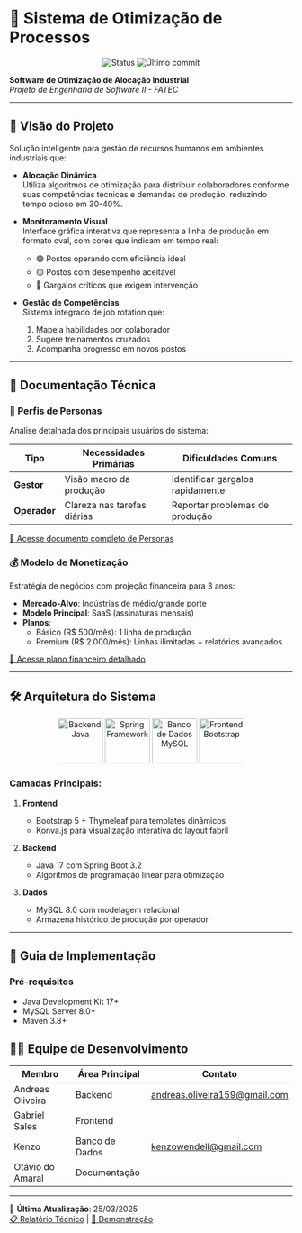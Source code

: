 # 🔄 Sistema de Otimização de Processos

<p align="center">
  <img src="https://img.shields.io/badge/STATUS-EM%20DESENVOLVIMENTO-yellowgreen" alt="Status">
  <img src="https://img.shields.io/github/last-commit/xygabp/Revolucao-da-Gestao-de-Linha-de-Producao?color=blue" alt="Último commit">
</p>

**Software de Otimização de Alocação Industrial**  
*Projeto de Engenharia de Software II - FATEC*  

---

## 📌 Visão do Projeto
Solução inteligente para gestão de recursos humanos em ambientes industriais que:

- **Alocação Dinâmica**  
  Utiliza algoritmos de otimização para distribuir colaboradores conforme suas competências técnicas e demandas de produção, reduzindo tempo ocioso em 30-40%.

- **Monitoramento Visual**  
  Interface gráfica interativa que representa a linha de produção em formato oval, com cores que indicam em tempo real:
  - 🟢 Postos operando com eficiência ideal  
  - 🟡 Postos com desempenho aceitável  
  - 🔴 Gargalos críticos que exigem intervenção

- **Gestão de Competências**  
  Sistema integrado de job rotation que:
  1. Mapeia habilidades por colaborador
  2. Sugere treinamentos cruzados
  3. Acompanha progresso em novos postos

---

## 📂 Documentação Técnica

### 👥 Perfis de Personas
Análise detalhada dos principais usuários do sistema:

| Tipo          | Necessidades Primárias                  | Dificuldades Comuns               |
|---------------|-----------------------------------------|-----------------------------------|
| **Gestor**    | Visão macro da produção                 | Identificar gargalos rapidamente  |
| **Operador**  | Clareza nas tarefas diárias             | Reportar problemas de produção    |

[🔗 Acesse documento completo de Personas](https://drive.google.com/file/d/1DKExna3KgaRlbHiWDEhMVpi1FznvKAya/view?usp=drivesdk)


### 💰 Modelo de Monetização
Estratégia de negócios com projeção financeira para 3 anos:

- **Mercado-Alvo**: Indústrias de médio/grande porte
- **Modelo Principal**: SaaS (assinaturas mensais)
- **Planos**:  
  - Básico (R$ 500/mês): 1 linha de produção  
  - Premium (R$ 2.000/mês): Linhas ilimitadas + relatórios avançados

[🔗 Acesse plano financeiro detalhado](https://docs.google.com/document/d/1XBHqTbrBoD-VlA464C1OhgyH3wV5qKvn/edit?usp=sharing)

---

## 🛠️ Arquitetura do Sistema
<div align="center">
  <img src="https://cdn.jsdelivr.net/gh/devicons/devicon/icons/java/java-original-wordmark.svg" width="80" title="Backend Java"/>
  <img src="https://cdn.jsdelivr.net/gh/devicons/devicon/icons/spring/spring-original-wordmark.svg" width="80" title="Spring Framework"/>
  <img src="https://cdn.jsdelivr.net/gh/devicons/devicon/icons/mysql/mysql-original-wordmark.svg" width="80" title="Banco de Dados MySQL"/>
  <img src="https://cdn.jsdelivr.net/gh/devicons/devicon/icons/bootstrap/bootstrap-original-wordmark.svg" width="80" title="Frontend Bootstrap"/>
</div>

### Camadas Principais:
1. **Frontend**  
   - Bootstrap 5 + Thymeleaf para templates dinâmicos
   - Konva.js para visualização interativa do layout fabril

2. **Backend**  
   - Java 17 com Spring Boot 3.2
   - Algoritmos de programação linear para otimização

3. **Dados**  
   - MySQL 8.0 com modelagem relacional
   - Armazena histórico de produção por operador

---

## 🚀 Guia de Implementação

### Pré-requisitos
- Java Development Kit 17+
- MySQL Server 8.0+
- Maven 3.8+


## 👨‍💻 Equipe de Desenvolvimento

| Membro               | Área Principal       | Contato                          |
|----------------------|----------------------|----------------------------------|
| Andreas Oliveira     | Backend              | andreas.oliveira159@gmail.com     |
| Gabriel Sales        | Frontend             |        |
| Kenzo                | Banco de Dados       | kenzowendell@gmail.com |
| Otávio do Amaral     | Documentação         |        |

---

📅 **Última Atualização**: 25/03/2025  
[📋 Relatório Técnico](#) | [🎥 Demonstração](#)
